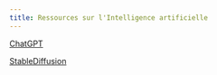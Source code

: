 ```yaml
---
title: Ressources sur l'Intelligence artificielle
---
```

<a href="https://openai.com/blog/chatgpt">ChatGPT</a>

[StableDiffusion](https://stablediffusion.fr/webui)